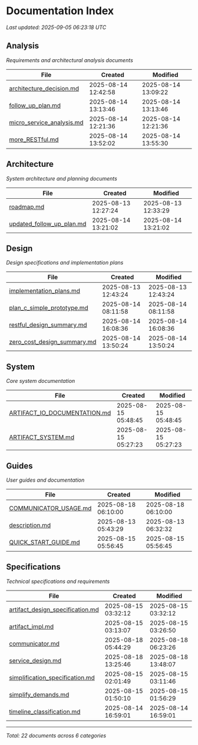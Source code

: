 # Documentation Index
*Last updated: 2025-09-05 06:23:18 UTC*

## Analysis
*Requirements and architectural analysis documents*

| File | Created | Modified |
|------|---------|----------|
| [architecture_decision.md](./analysis/architecture_decision.md) | 2025-08-14 12:42:58 | 2025-08-14 13:09:22 |
| [follow_up_plan.md](./analysis/follow_up_plan.md) | 2025-08-14 13:13:46 | 2025-08-14 13:13:46 |
| [micro_service_analysis.md](./analysis/micro_service_analysis.md) | 2025-08-14 12:21:36 | 2025-08-14 12:21:36 |
| [more_RESTful.md](./analysis/more_RESTful.md) | 2025-08-14 13:52:02 | 2025-08-14 13:55:30 |

## Architecture
*System architecture and planning documents*

| File | Created | Modified |
|------|---------|----------|
| [roadmap.md](./architecture/roadmap.md) | 2025-08-13 12:27:24 | 2025-08-13 12:33:29 |
| [updated_follow_up_plan.md](./architecture/updated_follow_up_plan.md) | 2025-08-14 13:21:02 | 2025-08-14 13:21:02 |

## Design
*Design specifications and implementation plans*

| File | Created | Modified |
|------|---------|----------|
| [implementation_plans.md](./design/implementation_plans.md) | 2025-08-13 12:43:24 | 2025-08-13 12:43:24 |
| [plan_c_simple_prototype.md](./design/plan_c_simple_prototype.md) | 2025-08-14 08:11:58 | 2025-08-14 08:11:58 |
| [restful_design_summary.md](./design/restful_design_summary.md) | 2025-08-14 16:08:36 | 2025-08-14 16:08:36 |
| [zero_cost_design_summary.md](./design/zero_cost_design_summary.md) | 2025-08-14 13:50:24 | 2025-08-14 13:50:24 |

## System
*Core system documentation*

| File | Created | Modified |
|------|---------|----------|
| [ARTIFACT_IO_DOCUMENTATION.md](./system/ARTIFACT_IO_DOCUMENTATION.md) | 2025-08-15 05:48:45 | 2025-08-15 05:48:45 |
| [ARTIFACT_SYSTEM.md](./system/ARTIFACT_SYSTEM.md) | 2025-08-15 05:27:23 | 2025-08-15 05:27:23 |

## Guides
*User guides and documentation*

| File | Created | Modified |
|------|---------|----------|
| [COMMUNICATOR_USAGE.md](./guides/COMMUNICATOR_USAGE.md) | 2025-08-18 06:10:00 | 2025-08-18 06:10:00 |
| [description.md](./guides/description.md) | 2025-08-13 05:43:29 | 2025-08-13 06:32:32 |
| [QUICK_START_GUIDE.md](./guides/QUICK_START_GUIDE.md) | 2025-08-15 05:56:45 | 2025-08-15 05:56:45 |

## Specifications
*Technical specifications and requirements*

| File | Created | Modified |
|------|---------|----------|
| [artifact_design_specification.md](./specifications/artifact_design_specification.md) | 2025-08-15 03:32:12 | 2025-08-15 03:32:12 |
| [artifact_impl.md](./specifications/artifact_impl.md) | 2025-08-15 03:13:07 | 2025-08-15 03:26:50 |
| [communicator.md](./specifications/communicator.md) | 2025-08-18 05:44:29 | 2025-08-18 06:23:26 |
| [service_design.md](./specifications/service_design.md) | 2025-08-18 13:25:46 | 2025-08-18 13:48:07 |
| [simplification_specification.md](./specifications/simplification_specification.md) | 2025-08-15 02:01:49 | 2025-08-15 03:11:46 |
| [simplify_demands.md](./specifications/simplify_demands.md) | 2025-08-15 01:50:10 | 2025-08-15 01:56:29 |
| [timeline_classification.md](./specifications/timeline_classification.md) | 2025-08-14 16:59:01 | 2025-08-14 16:59:01 |

---
*Total: 22 documents across 6 categories*
